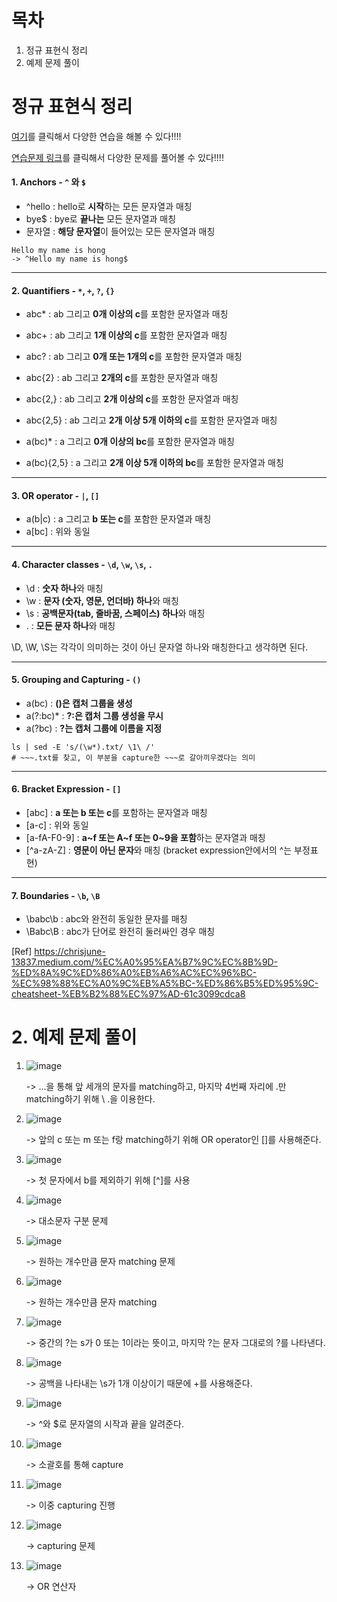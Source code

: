 # 목차

1. 정규 표현식 정리
2. 예제 문제 풀이

# 정규 표현식 정리

[여기](https://regex101.com/)를 클릭해서 다양한 연습을 해볼 수 있다!!!!

[연습문제 링크](https://regexone.com/lesson/letters_and_digits?)를 클릭해서 다양한 문제를 풀어볼 수 있다!!!!

#### 1. Anchors - `^` 와 `$`

- ^hello : hello로 **시작**하는 모든 문자열과 매칭
- bye$ : bye로 **끝나는** 모든 문자열과 매칭 
- 문자열 : **해당 문자열**이 들어있는 모든 문자열과 매칭

```
Hello my name is hong
-> ^Hello my name is hong$
```

---



#### 2. Quantifiers - `*`, `+`, `?`, `{}`

- abc* : ab 그리고 **0개 이상의 c**를 포함한 문자열과 매칭
- abc+ : ab 그리고 **1개 이상의 c**를 포함한 문자열과 매칭

- abc? : ab 그리고 **0개 또는 1개의 c**를 포함한 문자열과 매칭
- abc{2} : ab 그리고 **2개의 c**를 포함한 문자열과 매칭
- abc{2,} : ab 그리고 **2개 이상의 c**를 포함한 문자열과 매칭
- abc{2,5} : ab 그리고 **2개 이상 5개 이하의 c**를 포함한 문자열과 매칭
- a(bc)* : a 그리고 **0개 이상의 bc**를 포함한 문자열과 매칭

- a(bc){2,5} : a 그리고 **2개 이상 5개 이하의 bc**를 포함한 문자열과 매칭



---



#### 3. OR operator - `|`, `[]`

- a(b|c) : a 그리고 **b 또는 c**를 포함한 문자열과 매칭
- a[bc] : 위와 동일

---

#### 4. Character classes - `\d`, `\w`, `\s`, `.`

- \d : **숫자 하나**와 매칭
- \w : **문자 (숫자, 영문, 언더바) 하나**와 매칭
- \s : **공백문자(tab, 줄바꿈, 스페이스) 하나**와 매칭
- . : **모든 문자 하나**와 매칭

\D, \W, \S는 각각이 의미하는 것이 아닌 문자열 하나와 매칭한다고 생각하면 된다. 

---

#### 5. Grouping and Capturing - `()`

- a(bc) : **()은 캡처 그룹을 생성**
- a(?:bc)* : **?:은 캡처 그룹 생성을 무시**
- a(?<name>bc) : **?<name>는 캡처 그룹에 이름을 지정**

```
ls | sed -E 's/(\w*).txt/ \1\ /'
# ~~~.txt를 찾고, 이 부분을 capture한 ~~~로 갈아끼우겠다는 의미
```

---

#### 6. Bracket Expression - `[]`

- [abc] : **a 또는 b 또는 c**를 포함하는 문자열과 매칭
- [a-c] : 위와 동일
- [a-fA-F0-9] : **a~f 또는 A~f 또는 0~9을 포함**하는 문자열과 매칭
- [^a-zA-Z] : **영문이 아닌 문자**와 매칭 (bracket expression안에서의 ^는 부정표현) 

---

#### 7. Boundaries - `\b`, `\B`

- \babc\b : abc와 완전히 동일한 문자를 매칭
- \Babc\B : abc가 단어로 완전히 둘러싸인 경우 매칭



[Ref] https://chrisjune-13837.medium.com/%EC%A0%95%EA%B7%9C%EC%8B%9D-%ED%8A%9C%ED%86%A0%EB%A6%AC%EC%96%BC-%EC%98%88%EC%A0%9C%EB%A5%BC-%ED%86%B5%ED%95%9C-cheatsheet-%EB%B2%88%EC%97%AD-61c3099cdca8

# 2. 예제 문제 풀이

1. ![image](https://user-images.githubusercontent.com/71866756/161984964-98188818-8483-4e3d-8202-dfc6e4c29021.png)

   -> ...을 통해 앞 세개의 문자를 matching하고, 마지막 4번째 자리에 .만 matching하기 위해 \ .을 이용한다.

2. ![image](https://user-images.githubusercontent.com/71866756/161984996-b797ab90-8c17-4fa1-97db-35440c0dcb31.png)

   -> 앞의 c 또는 m 또는 f랑 matching하기 위해 OR operator인 []를 사용해준다. 

3. ![image](https://user-images.githubusercontent.com/71866756/161985007-99d20ac1-f761-45c2-9463-0016755ce87d.png)

   -> 첫 문자에서 b를 제외하기 위해 [^]를 사용 

4. ![image](https://user-images.githubusercontent.com/71866756/161985023-64771bc1-1dce-489a-9875-245f9e400854.png)

   -> 대소문자 구분 문제

5. ![image](https://user-images.githubusercontent.com/71866756/161985041-7dce6853-9115-4397-8438-a8bccc0d2d7e.png)

   -> 원하는 개수만큼 문자 matching 문제

6. ![image](https://user-images.githubusercontent.com/71866756/161985058-2242a175-0de1-418e-a084-0a7cba624f95.png)

   -> 원하는 개수만큼 문자 matching

7. ![image](https://user-images.githubusercontent.com/71866756/161985073-7c044a67-c6ec-4525-9642-7761f6fa3ee0.png)

   -> 중간의 ?는 s가 0 또는 1이라는 뜻이고, 마지막 \?는 문자 그대로의 ?를 나타낸다.

8. ![image](https://user-images.githubusercontent.com/71866756/161985099-c477a065-ebaf-46ba-a27d-f167d1896900.png)

   -> 공백을 나타내는 \s가 1개 이상이기 때문에 +를 사용해준다.

9. ![image](https://user-images.githubusercontent.com/71866756/161985118-977078f8-6d76-4a30-ba08-121a500c738d.png)

   -> ^와 $로 문자열의 시작과 끝을 알려준다.

10. ![image](https://user-images.githubusercontent.com/71866756/161985133-9015ffc7-e0ad-4a92-bb16-8209b38ef01b.png)

    -> 소괄호를 통해 capture

11. ![image](https://user-images.githubusercontent.com/71866756/161985142-1c9dda52-cc4b-43b9-8938-1393cba448f6.png)

    -> 이중 capturing 진행

12. ![image](https://user-images.githubusercontent.com/71866756/161985156-3828a4d9-20d5-4148-958d-b59f67e13282.png)

    -> capturing 문제

13. ![image](https://user-images.githubusercontent.com/71866756/161985173-44332ad2-1342-4436-80a9-8d2a798ed825.png)

    -> OR 연산자
